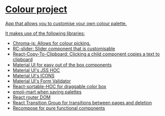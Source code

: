 <h1><u>Colour project<u></h1>
  
  <p> App that allows you to customise your own colour palette.</p>
 
  <p>It makes use of the following libraries: </p>
  <ul>
  <li>Chroma-js: Allows for colour picking.</li>
  <li>RC-slider: Slider component that is customisable </li>
  <li>React-Copy-To-Clipboard: Clicking a child component copies a text to clipboard</li>
  <li>Material UI for easy out of the box components</li>
  <li>Material UI's JSS HOC</li>
  <li>Material UI's ICONS</li>
  <li>Material UI's Form Validator </li>
  <li>React-sortable-HOC for draggable color box</li>
  <li>emoji-mart when saving palettes</li>
  <li> React router DOM </li>
  <li> React Transition Group for transitions between pages and deletion </li>
  <li> Recompose for pure functional components </li>
  </ul>
